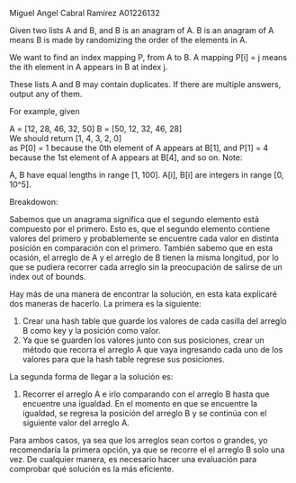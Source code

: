 Miguel Angel Cabral Ramírez A01226132

Given two lists A and B, and B is an anagram of A. B is an anagram of A means B is made by randomizing the order of the elements in A.

We want to find an index mapping P, from A to B. A mapping P[i] = j means the ith element in A appears in B at index j.

These lists A and B may contain duplicates. If there are multiple answers, output any of them.

For example, given

A = [12, 28, 46, 32, 50]  B = [50, 12, 32, 46, 28]  
We should return
[1, 4, 3, 2, 0]  
as  P[0] = 1 because the  0th element of  A appears at  B[1], and  P[1] = 4 because the  1st element of  A appears at  B[4], and so on.
Note:

A, B have equal lengths in range [1, 100].
A[i], B[i] are integers in range [0, 10^5].


Breakdowon:

Sabemos que un anagrama significa que el segundo elemento está compuesto por el primero. Esto es, que el segundo elemento contiene valores del primero y probablemente se encuentre cada valor en distinta posición en comparación con el primero. También sabemo que en esta ocasión, el arreglo de A y el arreglo de B tienen la misma longitud, por lo que se pudiera recorrer cada arreglo sin la preocupación de salirse de un index out of bounds.

Hay más de una manera de encontrar la solución, en esta kata explicaré dos maneras de hacerlo. La primera es la siguiente:

1. Crear una hash table que guarde los valores de cada casilla del arreglo B como key y la posición como valor.
2. Ya que se guarden los valores junto con sus posiciones, crear un método que recorra el arreglo A que vaya ingresando cada uno de los valores para que la hash table regrese sus posiciones.

La segunda forma de llegar a la solución es:

1. Recorrer el arreglo A e irlo comparando con el arreglo B hasta que encuentre una igualdad. En el momento en que se encuentre la igualdad, se regresa la posición del arreglo B y se continúa con el siguiente valor del arreglo A.

Para ambos casos, ya sea que los arreglos sean cortos o grandes, yo recomendaría la primera opción, ya que se recorre el el arreglo B solo una vez. De cualquier manera, es necesario hacer una evaluación para comprobar qué solución es la más eficiente.